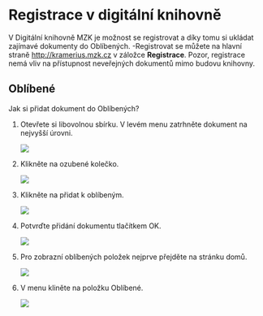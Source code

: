 # Registrace v digitální knihovně

V Digitální knihovně MZK je možnost se registrovat a díky tomu si ukládat zajímavé dokumenty do Oblíbených.
-Registrovat se můžete na hlavní straně <a href="http://kramerius.mzk.cz" target="_blank">http://kramerius.mzk.cz</a> v záložce **Registrace**.
Pozor, registrace nemá vliv na přístupnost neveřejných dokumentů mimo budovu knihovny.

## Oblíbené
Jak si přidat dokument do Oblíbených?

1. Otevřete si libovolnou sbírku. V levém menu zatrhněte dokument na nejvyšší úrovni.

    ![](/images/help/registraceOblibene/step1.png)
 
2. Klikněte na ozubené kolečko.

    ![](/images/help/registraceOblibene/step2.png)
 
3. Klikněte na přidat k oblíbeným.

    ![](/images/help/registraceOblibene/step3.png)
    
4. Potvrďte přidání dokumentu tlačítkem OK.

    ![](/images/help/registraceOblibene/step4.png)

5. Pro zobrazní oblíbených položek nejprve přejděte na stránku domů.

    ![](/images/help/registraceOblibene/step5.png)
    
6. V menu kliněte na položku Oblíbené. 

    ![](/images/help/registraceOblibene/step6.png)
